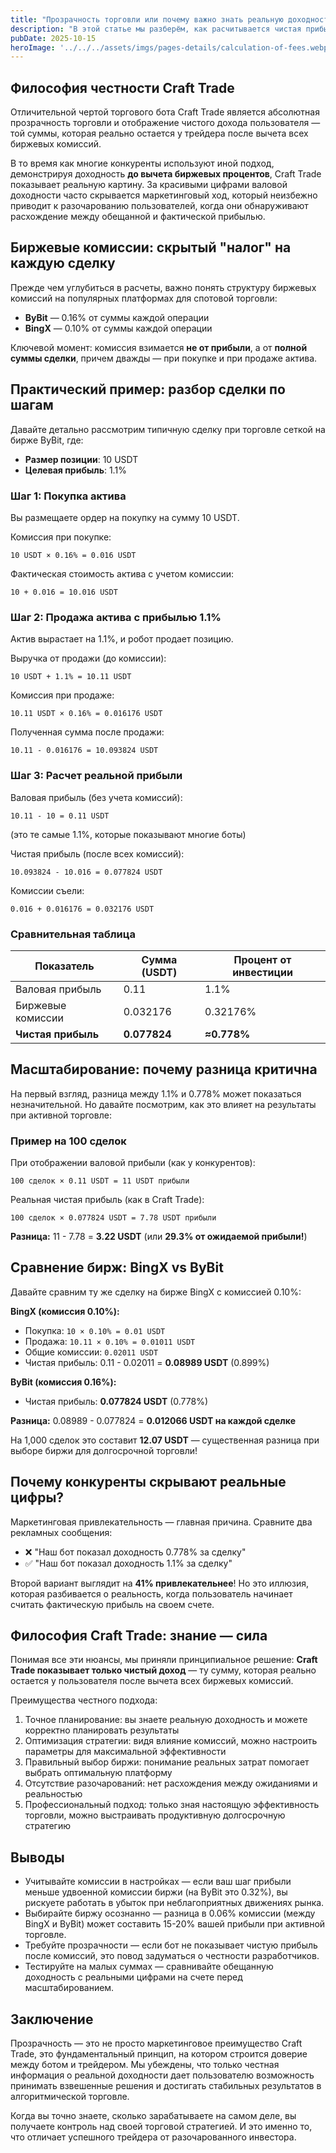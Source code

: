 ```yaml
---
title: "Прозрачность торговли или почему важно знать реальную доходность"
description: "В этой статье мы разберём, как расчитывается чистая прибыль в Craft Trade и как при этом учитываются комиссии биржи при расчёте отображаемого дохода"
pubDate: 2025-10-15
heroImage: '../../../assets/imgs/pages-details/calculation-of-fees.webp'
---
```


## Философия честности Craft Trade

Отличительной чертой торгового бота Craft Trade является абсолютная прозрачность торговли и отображение чистого дохода пользователя — той суммы, которая реально остается у трейдера после вычета всех биржевых комиссий.

В то время как многие конкуренты используют иной подход, демонстрируя доходность **до вычета биржевых процентов**, Craft Trade показывает реальную картину. За красивыми цифрами валовой доходности часто скрывается маркетинговый ход, который неизбежно приводит к разочарованию пользователей, когда они обнаруживают расхождение между обещанной и фактической прибылью.

## Биржевые комиссии: скрытый "налог" на каждую сделку

Прежде чем углубиться в расчеты, важно понять структуру биржевых комиссий на популярных платформах для спотовой торговли:

- **ByBit** — 0.16% от суммы каждой операции
- **BingX** — 0.10% от суммы каждой операции

Ключевой момент: комиссия взимается **не от прибыли**, а от **полной суммы сделки**, причем дважды — при покупке и при продаже актива.

## Практический пример: разбор сделки по шагам

Давайте детально рассмотрим типичную сделку при торговле сеткой на бирже ByBit, где:

- **Размер позиции**: 10 USDT
- **Целевая прибыль**: 1.1%

### Шаг 1: Покупка актива

Вы размещаете ордер на покупку на сумму 10 USDT.

Комиссия при покупке:

```
10 USDT × 0.16% = 0.016 USDT
```

Фактическая стоимость актива с учетом комиссии:

```
10 + 0.016 = 10.016 USDT
```

### Шаг 2: Продажа актива с прибылью 1.1%

Актив вырастает на 1.1%, и робот продает позицию.

Выручка от продажи (до комиссии):

```
10 USDT + 1.1% = 10.11 USDT
```

Комиссия при продаже:

```
10.11 USDT × 0.16% = 0.016176 USDT
```

Полученная сумма после продажи:

```
10.11 - 0.016176 = 10.093824 USDT
```

### Шаг 3: Расчет реальной прибыли

Валовая прибыль (без учета комиссий):

```
10.11 - 10 = 0.11 USDT
```

(это те самые 1.1%, которые показывают многие боты)

Чистая прибыль (после всех комиссий):

```
10.093824 - 10.016 = 0.077824 USDT
```

Комиссии съели:

```
0.016 + 0.016176 = 0.032176 USDT
```

### Сравнительная таблица

| Показатель | Сумма (USDT) | Процент от инвестиции |
|------------|--------------|----------------------|
| Валовая прибыль | 0.11 | 1.1% |
| Биржевые комиссии | 0.032176 | 0.32176% |
| **Чистая прибыль** | **0.077824** | **≈0.778%** |

## Масштабирование: почему разница критична

На первый взгляд, разница между 1.1% и 0.778% может показаться незначительной. Но давайте посмотрим, как это влияет на результаты при активной торговле:

### Пример на 100 сделок

При отображении валовой прибыли (как у конкурентов):

```
100 сделок × 0.11 USDT = 11 USDT прибыли
```

Реальная чистая прибыль (как в Craft Trade):

```
100 сделок × 0.077824 USDT = 7.78 USDT прибыли
```

**Разница:** 11 - 7.78 = **3.22 USDT** (или **29.3% от ожидаемой прибыли!**)

## Сравнение бирж: BingX vs ByBit

Давайте сравним ту же сделку на бирже BingX с комиссией 0.10%:

**BingX (комиссия 0.10%):**
- Покупка: `10 × 0.10% = 0.01 USDT`
- Продажа: `10.11 × 0.10% = 0.01011 USDT`
- Общие комиссии: `0.02011 USDT`
- Чистая прибыль: 0.11 - 0.02011 = **0.08989 USDT** (0.899%)

**ByBit (комиссия 0.16%):**
- Чистая прибыль: **0.077824 USDT** (0.778%)

**Разница:** 0.08989 - 0.077824 = **0.012066 USDT на каждой сделке**

На 1,000 сделок это составит **12.07 USDT** — существенная разница при выборе биржи для долгосрочной торговли!

## Почему конкуренты скрывают реальные цифры?

Маркетинговая привлекательность — главная причина. Сравните два рекламных сообщения:

- ❌ "Наш бот показал доходность 0.778% за сделку"
- ✅ "Наш бот показал доходность 1.1% за сделку"

Второй вариант выглядит на **41% привлекательнее**! Но это иллюзия, которая разбивается о реальность, когда пользователь начинает считать фактическую прибыль на своем счете.

## Философия Craft Trade: знание — сила

Понимая все эти нюансы, мы приняли принципиальное решение: **Craft Trade показывает только чистый доход** — ту сумму, которая реально остается у пользователя после вычета всех биржевых комиссий.

Преимущества честного подхода:

1. Точное планирование: вы знаете реальную доходность и можете корректно планировать результаты
2. Оптимизация стратегии: видя влияние комиссий, можно настроить параметры для максимальной эффективности
3. Правильный выбор биржи: понимание реальных затрат помогает выбрать оптимальную платформу
4. Отсутствие разочарований: нет расхождения между ожиданиями и реальностью
5. Профессиональный подход: только зная настоящую эффективность торговли, можно выстраивать продуктивную долгосрочную стратегию

## Выводы

- Учитывайте комиссии в настройках — если ваш шаг прибыли меньше удвоенной комиссии биржи (на ByBit это 0.32%), вы рискуете работать в убыток при неблагоприятных движениях рынка.
- Выбирайте биржу осознанно — разница в 0.06% комиссии (между BingX и ByBit) может составить 15-20% вашей прибыли при активной торговле.
- Требуйте прозрачности — если бот не показывает чистую прибыль после комиссий, это повод задуматься о честности разработчиков.
- Тестируйте на малых суммах — сравнивайте обещанную доходность с реальными цифрами на счете перед масштабированием.

## Заключение

Прозрачность — это не просто маркетинговое преимущество Craft Trade, это фундаментальный принцип, на котором строится доверие между ботом и трейдером. Мы убеждены, что только честная информация о реальной доходности дает пользователю возможность принимать взвешенные решения и достигать стабильных результатов в алгоритмической торговле.

Когда вы точно знаете, сколько зарабатываете на самом деле, вы получаете контроль над своей торговой стратегией. И это именно то, что отличает успешного трейдера от разочарованного инвестора.
